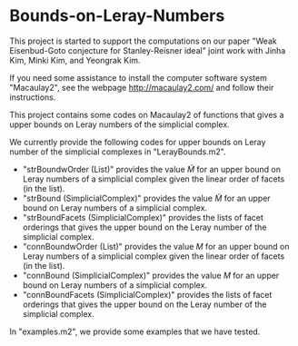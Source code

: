 # Bounds-on-Leray-Numbers

This project is started to support the computations on our paper "Weak Eisenbud-Goto conjecture for Stanley-Reisner ideal" joint work with Jinha Kim, Minki Kim, and Yeongrak Kim.

If you need some assistance to install the computer software system "Macaulay2", see the webpage http://macaulay2.com/ and follow their instructions.

This project contains some codes on Macaulay2 of functions that gives a upper bounds on Leray numbers of the simplicial complex.

We currently provide the following codes for upper bounds on Leray number of the simplicial complexes in "LerayBounds.m2".
- "strBoundwOrder (List)" provides the value $\tilde{M}$ for an upper bound on Leray numbers of a simplicial complex given the linear order of facets (in the list).
- "strBound (SimplicialComplex)" provides the value $\tilde{M}$ for an upper bound on Leray numbers of a simplicial complex.
- "strBoundFacets (SimplicialComplex)" provides the lists of facet orderings that gives the upper bound on the Leray number of the simplicial complex.
- "connBoundwOrder (List)" provides the value $M$ for an upper bound on Leray numbers of a simplicial complex given the linear order of facets (in the list).
- "connBound (SimplicialComplex)" provides the value $M$ for an upper bound on Leray numbers of a simplicial complex.
- "connBoundFacets (SimplicialComplex)" provides the lists of facet orderings that gives the upper bound on the Leray number of the simplicial complex.

In "examples.m2", we provide some examples that we have tested.
